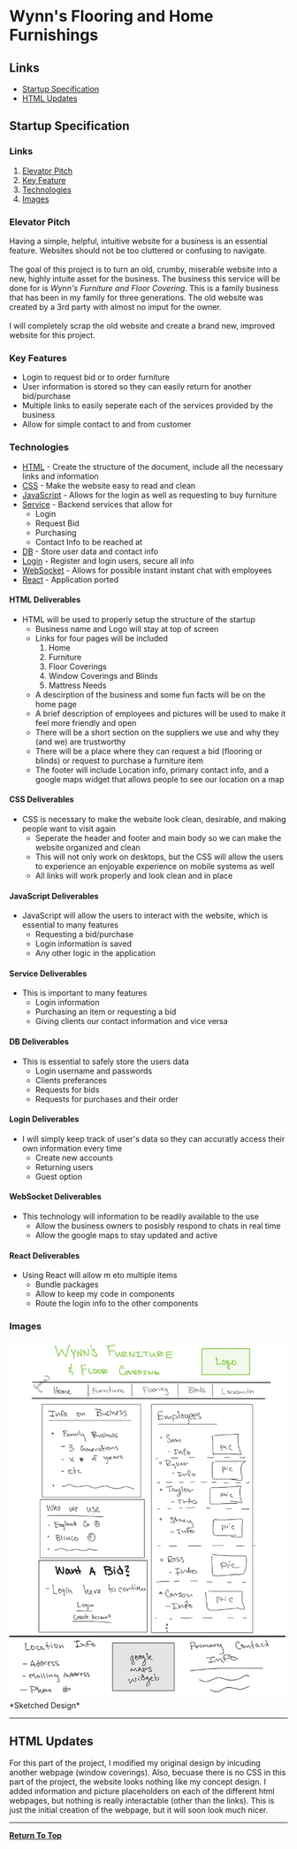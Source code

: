 # Wynn's Flooring and Home Furnishings
## Links
- [Startup Specification](#startup-specification)
- [HTML Updates](#html-updates)
## Startup Specification
### Links
1. [Elevator Pitch](#elevator-pitch)
2. [Key Feature](#key-features)
3. [Technologies](#technologies)
4. [Images](#images)
### Elevator Pitch
Having a simple, helpful, intuitive website for a business is an essential feature. Websites should not be too cluttered or confusing to navigate.\
\
The goal of this project is to turn an old, crumby, miserable website into a new, highly intuite asset for the business. The business this service will be done for is *Wynn's Furniture and Floor Covering*. This is a family business that has been in my family for three generations. The old website was created by a 3rd party with almost no imput for the owner.\
\
I will completely scrap the old website and create a brand new, improved website for this project.
### Key Features
- Login to request bid or to order furniture
- User information is stored so they can easily return for another bid/purchase
- Multiple links to easily seperate each of the services provided by the business
- Allow for simple contact to and from customer
### Technologies
- [HTML](#html-deliverables) - Create the structure of the document, include all the necessary links and information
- [CSS](#css) - Make the website easy to read and clean
- [JavaScript](#javascript-deliverables) - Allows for the login as well as requesting to buy furniture
- [Service](#service-deliverables) - Backend services that allow for
    - Login
    - Request Bid
    - Purchasing
    - Contact Info to be reached at
- [DB](#db-deliverables) - Store user data and contact info
- [Login](#login-deliverables) - Register and login users, secure all info
- [WebSocket](#websocket-deliverables) - Allows for possible instant instant chat with employees
- [React](#react-deliverables) - Application ported
#### HTML Deliverables
- HTML will be used to properly setup the structure of the startup
    - Business name and Logo will stay at top of screen
    - Links for four pages will be included
        1. Home
        2. Furniture
        3. Floor Coverings
        4. Window Coverings and Blinds
        5. Mattress Needs
    - A descirption of the business and some fun facts will be on the home page
    - A brief description of employees and pictures will be used to make it feel more friendly and open
    - There will be a short section on the suppliers we use and why they (and we) are trustworthy
    - There will be a place where they can request a bid (flooring or blinds) or request to purchase a furniture item
    - The footer will include Location info, primary contact info, and a google maps widget that allows people to see our location on a map
#### CSS Deliverables
- CSS is necessary to make the website look clean, desirable, and making people want to visit again
    - Seperate the header and footer and main body so we can make the website organized and clean
    - This will not only work on desktops, but the CSS will allow the users to experience an enjoyable experience on mobile systems as well
    - All links will work properly and look clean and in place
#### JavaScript Deliverables
- JavaScript will allow the users to interact with the website, which is essential to many features
    - Requesting a bid/purchase
    - Login information is saved
    - Any other logic in the application
#### Service Deliverables
- This is important to many features
    - Login information
    - Purchasing an item or requesting a bid
    - Giving clients our contact information and vice versa
#### DB Deliverables
- This is essential to safely store the users data
    - Login username and passwords
    - Clients preferances
    - Requests for bids
    - Requests for purchases and their order
#### Login Deliverables
- I will simply keep track of user's data so they can accuratly access their own information every time
    - Create new accounts
    - Returning users
    - Guest option
#### WebSocket Deliverables
- This technology will information to be readily available to the use
    - Allow the business owners to posisbly respond to chats in real time
    - Allow the google maps to stay updated and active
#### React Deliverables
- Using React will allow m eto multiple items
    - Bundle packages
    - Allow to keep my code in components
    - Route the login info to the other components
### Images
<img src="SamplePage.jpg" alt="Sketched Design" width="500"/>
*Sketched Design*

---

## HTML Updates
For this part of the project, I modified my original design by inlcuding another webpage (window coverings). Also, becuase there is no CSS in this part of the project, the website looks nothing like my concept design. I added information and picture placeholders on each of the different html webpages, but nothing is really interactable (other than the links). This is just the initial creation of the webpage, but it will soon look much nicer.

---

[**Return To Top**](#wynns-flooring-and-home-furnishings)
